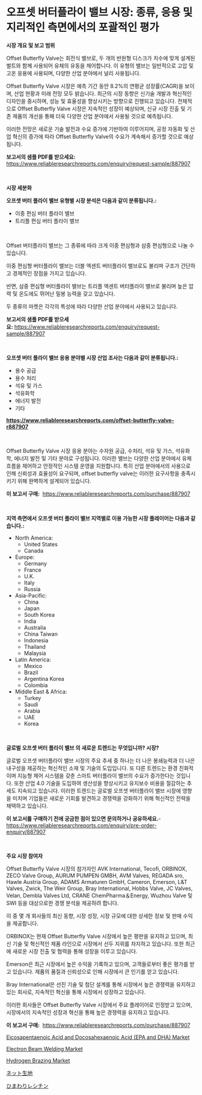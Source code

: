 <p><h1>오프셋 버터플라이 밸브 시장: 종류, 응용 및 지리적인 측면에서의 포괄적인 평가</h1></p><p><strong>시장 개요 및 보고 범위</strong></p>
<p><p>Offset Butterfly Valve는 회전식 밸브로, 두 개의 반원형 디스크가 치수에 맞게 설계된 벌트와 함께 사용되어 유체의 유동을 제어합니다. 이 유형의 밸브는 일반적으로 고압 및 고온 응용에 사용되며, 다양한 산업 분야에서 널리 사용됩니다.</p><p>Offset Butterfly Valve 시장은 예측 기간 동안 8.2%의 연평균 성장률(CAGR)을 보이며, 산업 현황과 미래 전망 모두 밝습니다. 최근의 시장 동향은 신기술 개발과 혁신적인 디자인을 중시하며, 성능 및 효율성을 향상시키는 방향으로 진행되고 있습니다. 전체적으로 Offset Butterfly Valve 시장은 지속적인 성장이 예상되며, 신규 시장 진출 및 기존 제품의 개선을 통해 더욱 다양한 산업 분야에서 사용될 것으로 예측됩니다.</p><p>이러한 전망은 새로운 기술 발전과 수요 증가에 기반하여 이루어지며, 공정 자동화 및 산업 혁신의 증가에 따라 Offset Butterfly Valve의 수요가 계속해서 증가할 것으로 예상됩니다.</p></p>
<p><strong>보고서의 샘플 PDF를 받으세요:</strong> <a href="https://www.reliableresearchreports.com/enquiry/request-sample/887907">https://www.reliableresearchreports.com/enquiry/request-sample/887907</a></p>
<p>&nbsp;</p>
<p><strong>시장 세분화</strong></p>
<p><strong>오프셋 버터 플라이 밸브 유형별 시장 분석은 다음과 같이 분류됩니다.:</strong></p>
<p><ul><li>이중 편심 버터 플라이 밸브</li><li>트리플 편심 버터 플라이 밸브</li></ul></p>
<p>&nbsp;</p>
<p><p>Offset 버터플라이 밸브는 그 종류에 따라 크게 이중 편심형과 삼중 편심형으로 나눌 수 있습니다. </p><p>이중 편심형 버터플라이 밸브는 더블 엑센트 버터플라이 밸브로도 불리며 구조가 간단하고 경제적인 장점을 가지고 있습니다. </p><p>반면, 삼중 편심형 버터플라이 밸브는 트리플 엑센트 버터플라이 밸브로 불리며 높은 압력 및 온도에도 뛰어난 밀봉 능력을 갖고 있습니다. </p><p>두 종류의 마켓은 각각의 특성에 따라 다양한 산업 분야에서 사용되고 있습니다.</p></p>
<p><strong>보고서의 샘플 PDF를 받으세요:</strong>&nbsp;<a href="https://www.reliableresearchreports.com/enquiry/request-sample/887907">https://www.reliableresearchreports.com/enquiry/request-sample/887907</a></p>
<p>&nbsp;</p>
<p><strong> 오프셋 버터 플라이 밸브 응용 분야별 시장 산업 조사는 다음과 같이 분류됩니다.:</strong></p>
<p><ul><li>용수 공급</li><li>용수 처리</li><li>석유 및 가스</li><li>석유화학</li><li>에너지 발전</li><li>기타</li></ul></p>
<p><strong><a href="https://www.reliableresearchreports.com/offset-butterfly-valve-r887907">https://www.reliableresearchreports.com/offset-butterfly-valve-r887907</a></strong></p>
<p>&nbsp;</p>
<p><p>Offset Butterfly Valve 시장 응용 분야는 수자원 공급, 수처리, 석유 및 가스, 석유화학, 에너지 발전 및 기타 분야로 구성됩니다. 이러한 밸브는 다양한 산업 분야에서 유체 흐름을 제어하고 안정적인 시스템 운영을 지원합니다. 특히 산업 분야에서의 사용으로 인해 신뢰성과 효율성이 요구되며, offset butterfly valve는 이러한 요구사항을 충족시키기 위해 완벽하게 설계되어 있습니다.</p></p>
<p><strong>이 보고서 구매:</strong>&nbsp; <a href="https://www.reliableresearchreports.com/purchase/887907">https://www.reliableresearchreports.com/purchase/887907</a></p>
<p>&nbsp;</p>
<p><strong>지역 측면에서 오프셋 버터 플라이 밸브 지역별로 이용 가능한 시장 플레이어는 다음과 같습니다.:</strong></p>
<p><ul>
    <li>
        North America:
        <ul>
            <li>United States</li>
            <li>Canada</li>
        </ul>
    </li>
    <li>
        Europe:
        <ul>
            <li>Germany</li>
            <li>France</li>
            <li>U.K.</li>
            <li>Italy</li>
            <li>Russia</li>
        </ul>
    </li>
    <li>
        Asia-Pacific:
        <ul>
            <li>China</li>
            <li>Japan</li>
            <li>South Korea</li>
            <li>India</li>
            <li>Australia</li>
            <li>China Taiwan</li>
            <li>Indonesia</li>
            <li>Thailand</li>
            <li>Malaysia</li>
        </ul>
    </li>
    <li>
        Latin America:
        <ul>
            <li>Mexico</li>
            <li>Brazil</li>
            <li>Argentina Korea</li>
            <li>Colombia</li>
        </ul>
    </li>
    <li>
        Middle East & Africa:
        <ul>
            <li>Turkey</li>
            <li>Saudi</li>
            <li>Arabia</li>
            <li>UAE</li>
            <li>Korea</li>
        </ul>
    </li>
    </ul></p>
<p>&nbsp;</p>
<p><strong>글로벌 오프셋 버터 플라이 밸브 의 새로운 트렌드는 무엇입니까? 시장?</strong></p>
<p><p>글로벌 오프셋 버터플라이 밸브 시장의 주요 추세 중 하나는 더 나은 봉쇄능력과 더 나은 내구성을 제공하는 혁신적인 소재 및 기술의 도입입니다. 또 다른 트렌드는 환경 친화적이며 지능형 제어 시스템을 갖춘 스마트 버터플라이 밸브의 수요가 증가한다는 것입니다. 또한 산업 4.0 기술을 도입하여 생산성을 향상시키고 유지보수 비용을 절감하는 추세도 지속되고 있습니다. 이러한 트렌드는 글로벌 오프셋 버터플라이 밸브 시장에 영향을 미치며 기업들은 새로운 기회를 발견하고 경쟁력을 강화하기 위해 혁신적인 전략을 채택하고 있습니다.</p></p>
<p><strong>이 보고서를 구매하기 전에 궁금한 점이 있으면 문의하거나 공유하세요.</strong>- <a href="https://www.reliableresearchreports.com/enquiry/pre-order-enquiry/887907">https://www.reliableresearchreports.com/enquiry/pre-order-enquiry/887907</a></p>
<p>&nbsp;</p>
<p><strong>주요 시장 참여자</strong></p>
<p><p>Offset Butterfly Valve 시장의 참가자인 AVK International, Tecofi, ORBINOX, ZECO Valve Group, AURUM PUMPEN GMBH, AVM Valves, REGADA sro, Hawle Austria Group, ADAMS Armaturen GmbH, Cameron, Emerson, L&T Valves, Zwick, The Weir Group, Bray International, Hobbs Valve, JC Valves, Velan, Dembla Valves Ltd, CRANE ChemPharma＆Energy, Wuzhou Valve 및 SWI 등을 대상으로한 경쟁 분석을 제공하려 합니다. </p><p>이 중 몇 개 회사들의 최신 동향, 시장 성장, 시장 규모에 대한 상세한 정보 및 판매 수익을 제공합니다. </p><p>ORBINOX는 현재 Offset Butterfly Valve 시장에서 높은 평판을 유지하고 있으며, 최신 기술 및 혁신적인 제품 라인으로 시장에서 선두 지위를 차지하고 있습니다. 또한 최근에 새로운 시장 진출 및 협력을 통해 성장을 이루고 있습니다. </p><p>Emerson은 최근 시장에서 높은 수익을 기록하고 있으며, 고객들로부터 좋은 평가를 받고 있습니다. 제품의 품질과 신뢰성으로 인해 시장에서 큰 인기를 얻고 있습니다. </p><p>Bray International은 선진 기술 및 첨단 설계를 통해 시장에서 높은 경쟁력을 유지하고 있는 회사로, 지속적인 혁신을 통해 시장에서 성장하고 있습니다. </p><p>이러한 회사들은 Offset Butterfly Valve 시장에서 주요 플레이어로 인정받고 있으며, 시장에서의 지속적인 성장과 혁신을 통해 높은 경쟁력을 유지하고 있습니다.</p></p>
<p><strong>이 보고서 구매:</strong>&nbsp;&nbsp;<a href="https://www.reliableresearchreports.com/purchase/887907">https://www.reliableresearchreports.com/purchase/887907</a></p>
<p><p><a href="https://www.linkedin.com/pulse/eicosapentaenoic-acid-docosahexaenoic-epa-dha-market-research-tkjie?trackingId=H%2BRc9ssjN4yCp6dXDFEY1A%3D%3D">Eicosapentaenoic Acid and Docosahexaenoic Acid (EPA and DHA) Market</a></p><p><a href="https://github.com/wwwkeltoum/Market-Research-Report-List-2/blob/main/electron-beam-welding-market.md">Electron Beam Welding Market</a></p><p><a href="https://github.com/gamblestampleyjenny50m5sl6/Market-Research-Report-List-2/blob/main/hydrogen-brazing-market.md">Hydrogen Brazing Market</a></p><p><a href="https://medium.com/@tomienow6767d/%E3%83%8D%E3%83%83%E3%83%88%E7%94%9F%E5%9C%B0%E5%B8%82%E5%A0%B4%E3%81%AF%E5%B8%82%E5%A0%B4%E3%82%B7%E3%82%A7%E3%82%A2-%E3%82%B5%E3%82%A4%E3%82%BA-2031%E5%B9%B4%E3%81%BE%E3%81%A7%E3%81%AE%E4%BA%88%E6%B8%AC%E3%81%AB%E7%84%A6%E7%82%B9%E3%82%92%E5%BD%93%E3%81%A6%E3%81%A6%E3%81%84%E3%81%BE%E3%81%99-67781e10e243">ネット生地</a></p><p><a href="https://medium.com/@eduardoramez/%E3%81%B2%E3%81%BE%E3%82%8F%E3%82%8A%E3%83%AC%E3%82%B7%E3%83%81%E3%83%B3%E5%B8%82%E5%A0%B4%E8%AA%BF%E6%9F%BB%E3%83%AC%E3%83%9D%E3%83%BC%E3%83%88-%E3%81%9D%E3%81%AE%E6%AD%B4%E5%8F%B2%E3%81%A8%E4%BA%88%E6%B8%AC-2024%E5%B9%B4%E3%81%8B%E3%82%892031%E5%B9%B4%E3%81%BE%E3%81%A7-cdb5c20bcafb">ひまわりレシチン</a></p></p>